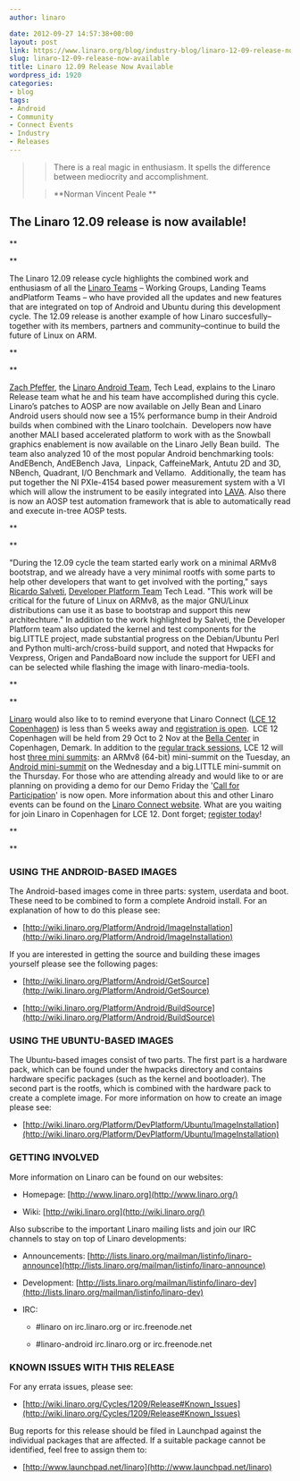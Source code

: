 ```yaml
---
author: linaro

date: 2012-09-27 14:57:38+00:00
layout: post
link: https://www.linaro.org/blog/industry-blog/linaro-12-09-release-now-available/
slug: linaro-12-09-release-now-available
title: Linaro 12.09 Release Now Available
wordpress_id: 1920
categories:
- blog
tags:
- Android
- Community
- Connect Events
- Industry
- Releases
---
```


<blockquote>

>
> There is a real magic in enthusiasm. It spells the difference between mediocrity and accomplishment.
>
>

>
> **Norman Vincent Peale **
>
> </blockquote>




## The Linaro 12.09 release is now available!







**  

**




The Linaro 12.09 release cycle highlights the combined work and enthusiasm of all the [Linaro Teams](http://www.linaro.org/linux-on-arm/meet-the-team) – Working Groups, Landing Teams andPlatform Teams – who have provided all the updates and new features that are integrated on top of Android and Ubuntu during this development cycle. The 12.09 release is another example of how Linaro succesfully–together with its members, partners and community–continue to build the future of Linux on ARM.







**  

**




[Zach Pfeffer](http://www.linaro.org/linux-on-arm/meet-the-team/zach-pfeffer/), the [Linaro Android Team](http://www.linaro.org/linux-on-arm/meet-the-team/android), Tech Lead, explains to the Linaro Release team what he and his team have accomplished during this cycle.  Linaro’s patches to AOSP are now available on Jelly Bean and Linaro Android users should now see a 15% performance bump in their Android builds when combined with the Linaro toolchain.  Developers now have another MALI based accelerated platform to work with as the Snowball graphics enablement is now available on the Linaro Jelly Bean build.  The team also analyzed 10 of the most popular Android benchmarking tools: AndEBench, AndEBench Java,  Linpack, CaffeineMark, Antutu 2D and 3D, NBench, Quadrant, I/O Benchmark and Vellamo.  Additionally, the team has put together the NI PXIe-4154 based power measurement system with a VI which will allow the instrument to be easily integrated into [LAVA](https://wiki.linaro.org/Platform/LAVA). Also there is now an AOSP test automation framework that is able to automatically read and execute in-tree AOSP tests.







**  

**




"During the 12.09 cycle the team started early work on a minimal ARMv8 bootstrap, and we already have a very minimal rootfs with some parts to help other developers that want to get involved with the porting," says [Ricardo Salveti](http://www.linaro.org/linux-on-arm/meet-the-team/ricardo-salveti/), [Developer Platform Team](http://www.linaro.org/linux-on-arm/meet-the-team/developer-platform) Tech Lead. "This work will be critical for the future of Linux on ARMv8, as the major GNU/Linux distributions can use it as base to bootstrap and support this new architechture." In addition to the work highlighted by Salveti, the Developer Platform team also updated the kernel and test components for the big.LITTLE project, made substantial progress on the Debian/Ubuntu Perl and Python multi-arch/cross-build support, and noted that Hwpacks for Vexpress, Origen and PandaBoard now include the support for UEFI and can be selected while flashing the image with linaro-media-tools.







**  

**




[Linaro](http://www.linaro.org/linux-on-arm) would also like to to remind everyone that Linaro Connect ([LCE 12 Copenhagen](http://connect.linaro.org/events/event/lce12-copenhagen/#welcome)) is less than 5 weeks away and [registration is open](http://connect.linaro.org/wp-login.php?redirect_to=/register-connect/).  LCE 12 Copenhagen will be held from 29 Oct to 2 Nov at the [Bella Center](http://connect.linaro.org/events/event/lce12-copenhagen/#travel) in Copenhagen, Demark. In addition to the [regular track sessions](http://connect.linaro.org/events/event/lce12-copenhagen/#schedule), LCE 12 will host [three mini summits](http://www.linaro.org/linaro-blog/2012/09/12/linaro-android-armv864bit-and-big-little-mini-summits-to-be-held-at-lce-12-copenhagen/): an ARMv8 (64-bit) mini-summit on the Tuesday, an [Android mini-summit](http://www.linaro.org/linaro-blog/2012/09/19/linaro-android-mini-summit-to-be-held-at-lce-12-in-copenhagen/) on the Wednesday and a big.LITTLE mini-summit on the Thursday. For those who are attending already and would like to or are planning on providing a demo for our Demo Friday the '[Call for Participation](http://www.linaro.org/linaro-blog/2012/09/26/lce-12-copenhagen-demo-friday-call-for-participation/)' is now open. More information about this and other Linaro events can be found on the [Linaro Connect website](http://connect.linaro.org/events/event/lce12-copenhagen/#welcome). What are you waiting for join Linaro in Copenhagen for LCE 12. Dont forget; [register today](http://connect.linaro.org/wp-login.php?redirect_to=/register-connect/)!







**  

**




### USING THE ANDROID-BASED IMAGES




The Android-based images come in three parts: system, userdata and boot. These need to be combined to form a complete Android install. For an explanation of how to do this please see:









  * [http://wiki.linaro.org/Platform/Android/ImageInstallation](http://wiki.linaro.org/Platform/Android/ImageInstallation)







If you are interested in getting the source and building these images yourself please see the following pages:









  * [http://wiki.linaro.org/Platform/Android/GetSource](http://wiki.linaro.org/Platform/Android/GetSource)


  * [http://wiki.linaro.org/Platform/Android/BuildSource](http://wiki.linaro.org/Platform/Android/BuildSource)







### USING THE UBUNTU-BASED IMAGES




The Ubuntu-based images consist of two parts. The first part is a hardware pack, which can be found under the hwpacks directory and contains hardware specific packages (such as the kernel and bootloader). The second part is the rootfs, which is combined with the hardware pack to create a complete image. For more information on how to create an image please see:









  * [http://wiki.linaro.org/Platform/DevPlatform/Ubuntu/ImageInstallation](http://wiki.linaro.org/Platform/DevPlatform/Ubuntu/ImageInstallation)







### GETTING INVOLVED




More information on Linaro can be found on our websites:









  * Homepage: [http://www.linaro.org](http://www.linaro.org/)


  * Wiki: [http://wiki.linaro.org](http://wiki.linaro.org/)







Also subscribe to the important Linaro mailing lists and join our IRC channels to stay on top of Linaro developments:









  * Announcements: [http://lists.linaro.org/mailman/listinfo/linaro-announce](http://lists.linaro.org/mailman/listinfo/linaro-announce)


  * Development: [http://lists.linaro.org/mailman/listinfo/linaro-dev](http://lists.linaro.org/mailman/listinfo/linaro-dev)


  * IRC:


    * #linaro on irc.linaro.org or irc.freenode.net


    * #linaro-android irc.linaro.org or irc.freenode.net










### KNOWN ISSUES WITH THIS RELEASE




For any errata issues, please see:









  * [http://wiki.linaro.org/Cycles/1209/Release#Known_Issues](http://wiki.linaro.org/Cycles/1209/Release#Known_Issues)







Bug reports for this release should be filed in Launchpad against the individual packages that are affected. If a suitable package cannot be identified, feel free to assign them to:









  * [http://www.launchpad.net/linaro](http://www.launchpad.net/linaro)
